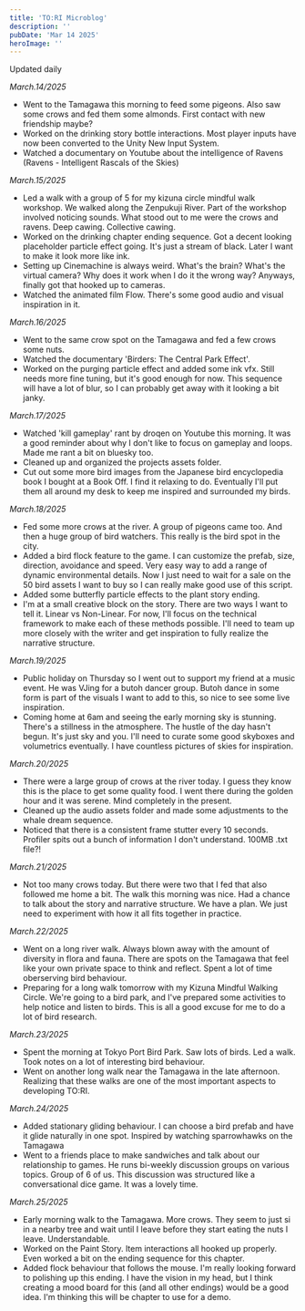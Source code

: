 ```yaml
---
title: 'TO:RI Microblog'
description: ''
pubDate: 'Mar 14 2025'
heroImage: ''
---
```

Updated daily

*March.14/2025*
<br>
- Went to the Tamagawa this morning to feed some pigeons. Also saw some crows and fed them some almonds. First contact with new friendship maybe?
- Worked on the drinking story bottle interactions. Most player inputs have now been converted to the Unity New Input System.
- Watched a documentary on Youtube about the intelligence of Ravens (Ravens - Intelligent Rascals of the Skies)

*March.15/2025*
<br>
- Led a walk with a group of 5 for my kizuna circle mindful walk workshop. We walked along the Zenpukuji River. Part of the workshop involved noticing sounds. What stood out to me were the crows and ravens. Deep cawing. Collective cawing.
- Worked on the drinking chapter ending sequence. Got a decent looking placeholder particle effect going. It's just a stream of black. Later I want to make it look more like ink.
- Setting up Cinemachine is always weird. What's the brain? What's the virtual camera? Why does it work when I do it the wrong way? Anyways, finally got that hooked up to cameras.
- Watched the animated film Flow. There's some good audio and visual inspiration in it.

*March.16/2025*
<br>
- Went to the same crow spot on the Tamagawa and fed a few crows some nuts.
- Watched the documentary 'Birders: The Central Park Effect'.
- Worked on the purging particle effect and added some ink vfx. Still needs more fine tuning, but it's good enough for now. This sequence will have a lot of blur, so I can probably get away with it looking a bit janky.

*March.17/2025*
<br>
- Watched 'kill gameplay' rant by droqen on Youtube this morning. It was a good reminder about why I don't like to focus on gameplay and loops. Made me rant a bit on bluesky too.
- Cleaned up and organized the projects assets folder.
- Cut out some more bird images from the Japanese bird encyclopedia book I bought at a Book Off. I find it relaxing to do. Eventually I'll put them all around my desk to keep me inspired and surrounded my birds.

*March.18/2025*
<br>
- Fed some more crows at the river. A group of pigeons came too. And then a huge group of bird watchers. This really is the bird spot in the city.
- Added a bird flock feature to the game. I can customize the prefab, size, direction, avoidance and speed. Very easy way to add a range of dynamic environmental details. Now I just need to wait for a sale on the 50 bird assets I want to buy so I can really make good use of this script.
- Added some butterfly particle effects to the plant story ending.
- I'm at a small creative block on the story. There are two ways I want to tell it. Linear vs Non-Linear. For now, I'll focus on the technical framework to make each of these methods possible. I'll need to team up more closely with the writer and get inspiration to fully realize the narrative structure.

*March.19/2025*
<br>
- Public holiday on Thursday so I went out to support my friend at a music event. He was VJing for a butoh dancer group. Butoh dance in some form is part of the visuals I want to add to this, so nice to see some live inspiration.
- Coming home at 6am and seeing the early morning sky is stunning. There's a stillness in the atmosphere. The hustle of the day hasn't begun. It's just sky and you. I'll need to curate some good skyboxes and volumetrics eventually. I have countless pictures of skies for inspiration.

*March.20/2025*
<br>
- There were a large group of crows at the river today. I guess they know this is the place to get some quality food. I went there during the golden hour and it was serene. Mind completely in the present.
- Cleaned up the audio assets folder and made some adjustments to the whale dream sequence.
- Noticed that there is a consistent frame stutter every 10 seconds. Profiler spits out a bunch of information I don't understand. 100MB .txt file?!

*March.21/2025*
<br>
- Not too many crows today. But there were two that I fed that also followed me home a bit. The walk this morning was nice. Had a chance to talk about the story and narrative structure. We have a plan. We just need to experiment with how it all fits together in practice.

*March.22/2025*
<br>
- Went on a long river walk. Always blown away with the amount of diversity in flora and fauna. There are spots on the Tamagawa that feel like your own private space to think and reflect. Spent a lot of time oberserving bird behaviour.
- Preparing for a long walk tomorrow with my Kizuna Mindful Walking Circle. We're going to a bird park, and I've prepared some activities to help notice and listen to birds. This is all a good excuse for me to do a lot of bird research.

*March.23/2025*
<br>
- Spent the morning at Tokyo Port Bird Park. Saw lots of birds. Led a walk. Took notes on a lot of interesting bird behaviour. 
- Went on another long walk near the Tamagawa in the late afternoon. Realizing that these walks are one of the most important aspects to developing TO:RI.

*March.24/2025*
<br>
- Added stationary gliding behaviour. I can choose a bird prefab and have it glide naturally in one spot. Inspired by watching sparrowhawks on the Tamagawa
- Went to a friends place to make sandwiches and talk about our relationship to games. He runs bi-weekly discussion groups on various topics. Group of 6 of us. This discussion was structured like a conversational dice game. It was a lovely time.

*March.25/2025*
<br>
- Early morning walk to the Tamagawa. More crows. They seem to just si in a nearby tree and wait until I leave before they start eating the nuts I leave. Understandable.
- Worked on the Paint Story. Item interactions all hooked up properly. Even worked a bit on the ending sequence for this chapter.
- Added flock behaviour that follows the mouse. I'm really looking forward to polishing up this ending. I have the vision in my head, but I think creating a mood board for this (and all other endings) would be a good idea. I'm thinking this will be chapter to use for a demo.










